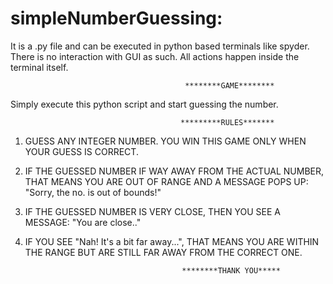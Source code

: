 # simpleNumberGuessing:

It is a .py file and can be executed in python based terminals like spyder. There is no interaction with GUI as such.
All actions happen inside the terminal itself. 

                                           ********GAME********


Simply execute this python script and start guessing the number.



                                          *********RULES*******
                                          
1. GUESS ANY INTEGER NUMBER. YOU WIN THIS GAME ONLY WHEN YOUR GUESS IS CORRECT.
2. IF THE GUESSED NUMBER IF WAY AWAY FROM THE ACTUAL NUMBER, THAT MEANS YOU ARE OUT OF RANGE AND A MESSAGE POPS UP: "Sorry, the no. is out of bounds!"
3. IF THE GUESSED NUMBER IS VERY CLOSE, THEN YOU SEE A MESSAGE: "You are close.."
4. IF YOU SEE "Nah! It's a bit far away...", THAT MEANS YOU ARE WITHIN THE RANGE BUT ARE STILL FAR AWAY FROM THE CORRECT ONE.


                                          ********THANK YOU*****
